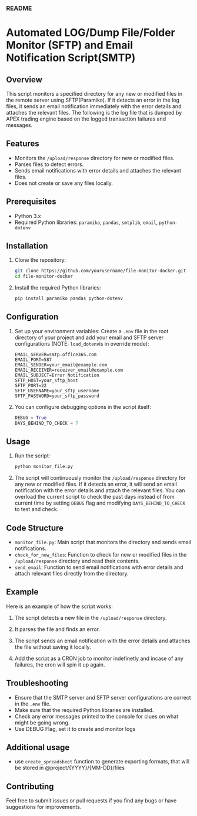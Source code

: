 ### README

# Automated LOG/Dump File/Folder Monitor (SFTP) and Email Notification Script(SMTP)

## Overview
This script monitors a specified directory for any new or modified files in the remote server using SFTP(Paramiko). If it detects an error in the log files, it sends an email notification immediately with the error details and attaches the relevant files. The following is the log file that is dumped by APEX trading engine based on the logged transaction failures and messages. 

## Features
- Monitors the `/upload/response` directory for new or modified files.
- Parses files to detect errors.
- Sends email notifications with error details and attaches the relevant files.
- Does not create or save any files locally.

## Prerequisites
- Python 3.x
- Required Python libraries: `paramiko`, `pandas`, `smtplib`, `email`, `python-dotenv`

## Installation
1. Clone the repository:
    ```bash
    git clone https://github.com/yourusername/file-monitor-docker.git
    cd file-monitor-docker
    ```

2. Install the required Python libraries:
    ```bash
    pip install paramiko pandas python-dotenv
    ```

## Configuration
1. Set up your environment variables:
    Create a `.env` file in the root directory of your project and add your email and SFTP server configurations (NOTE: `load_dotenv`is in override mode):
    
    ```
    EMAIL_SERVER=smtp.office365.com
    EMAIL_PORT=587
    EMAIL_SENDER=your_email@example.com
    EMAIL_RECEIVER=receiver_email@example.com
    EMAIL_SUBJECT=Error Notification
    SFTP_HOST=your_sftp_host
    SFTP_PORT=22
    SFTP_USERNAME=your_sftp_username
    SFTP_PASSWORD=your_sftp_password
    ```

2. You can configure debugging options in the script itself:
    ```python
    DEBUG = True
    DAYS_BEHIND_TO_CHECK = 7
    ```

## Usage
1. Run the script:
    ```bash
    python monitor_file.py
    ```

2. The script will continuously monitor the `/upload/response` directory for any new or modified files. If it detects an error, it will send an email notification with the error details and attach the relevant files. You can overload the current script to check the past days instead of from current time by setting `DEBUG` flag and modifying `DAYS_BEHIND_TO_CHECK` to test and check. 

## Code Structure
- `monitor_file.py`: Main script that monitors the directory and sends email notifications.
- `check_for_new_files`: Function to check for new or modified files in the `/upload/response` directory and read their contents.
- `send_email`: Function to send email notifications with error details and attach relevant files directly from the directory.

## Example
Here is an example of how the script works:
1. The script detects a new file in the `/upload/response` directory.
2. It parses the file and finds an error.
3. The script sends an email notification with the error details and attaches the file without saving it locally.

3. Add the script as a CRON job to monitor indefinetly and incase of any failures, the cron will spin it up again. 

## Troubleshooting
- Ensure that the SMTP server and SFTP server configurations are correct in the `.env` file.
- Make sure that the required Python libraries are installed.
- Check any error messages printed to the console for clues on what might be going wrong.
- Use DEBUG Flag, set it to create and monitor logs 

## Additional usage 
- use `create_spreadsheet` function to generate exporting formats, that will be stored in @project/{YYYY}/{MM-DD}/files

## Contributing
Feel free to submit issues or pull requests if you find any bugs or have suggestions for improvements.


